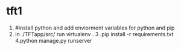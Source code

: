 # tft1
1. #install python and add enviorment variables for python and pip
2. in ./TFTapp/src/ run virtualenv .
3 .pip install -r requirements.txt
4.python manage.py runserver
